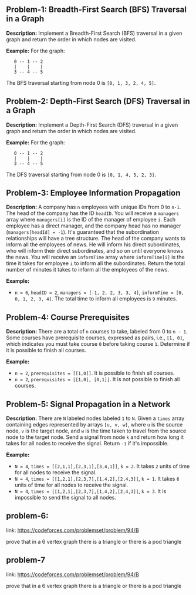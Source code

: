 ## Problem-1: Breadth-First Search (BFS) Traversal in a Graph

**Description:** Implement a Breadth-First Search (BFS) traversal in a given graph and return the order in which nodes are visited.

**Example:** For the graph:
```
   0 -- 1 -- 2
   |    |    |
   3 -- 4 -- 5
```
The BFS traversal starting from node 0 is `[0, 1, 3, 2, 4, 5]`.

## Problem-2: Depth-First Search (DFS) Traversal in a Graph

**Description:** Implement a Depth-First Search (DFS) traversal in a given graph and return the order in which nodes are visited.

**Example:** For the graph:
```
   0 -- 1 -- 2
   |    |    |
   3 -- 4 -- 5
```
The DFS traversal starting from node 0 is `[0, 1, 4, 5, 2, 3]`.

## Problem-3: Employee Information Propagation

**Description:** A company has `n` employees with unique IDs from 0 to `n-1`. The head of the company has the ID `headID`. You will receive a `managers` array where `managers[i]` is the ID of the manager of employee `i`. Each employee has a direct manager, and the company head has no manager (`managers[headId] = -1`). It's guaranteed that the subordination relationships will have a tree structure. The head of the company wants to inform all the employees of news. He will inform his direct subordinates, who will inform their direct subordinates, and so on until everyone knows the news. You will receive an `informTime` array where `informTime[i]` is the time it takes for employee `i` to inform all the subordinates. Return the total number of minutes it takes to inform all the employees of the news.

**Example:** 
- `n = 6`, `headID = 2`, `managers = [-1, 2, 2, 3, 3, 4]`, `informTime = [0, 0, 1, 2, 3, 4]`. The total time to inform all employees is `9` minutes.

## Problem-4: Course Prerequisites

**Description:** There are a total of `n` courses to take, labeled from 0 to `n - 1`. Some courses have prerequisite courses, expressed as pairs, i.e., `[1, 0]`, which indicates you must take course `0` before taking course `1`. Determine if it is possible to finish all courses.

**Example:** 
- `n = 2`, `prerequisites = [[1,0]]`. It is possible to finish all courses.
- `n = 2`, `prerequisites = [[1,0], [0,1]]`. It is not possible to finish all courses.

## Problem-5: Signal Propagation in a Network

**Description:** There are `N` labeled nodes labeled `1` to `N`. Given a `times` array containing edges represented by arrays `[u, v, w]`, where `u` is the source node, `v` is the target node, and `w` is the time taken to travel from the source node to the target node. Send a signal from node `k` and return how long it takes for all nodes to receive the signal. Return `-1` if it's impossible.

**Example:**
- `N = 4`, `times = [[2,1,1],[2,3,1],[3,4,1]]`, `k = 2`. It takes `2` units of time for all nodes to receive the signal.
- `N = 4`, `times = [[1,2,1],[2,3,7],[1,4,2],[2,4,3]]`, `k = 1`. It takes `6` units of time for all nodes to receive the signal.
- `N = 4`, `times = [[1,2,1],[2,3,7],[1,4,2],[2,4,3]]`, `k = 3`. It is impossible to send the signal to all nodes.


## problem-6:  

link: https://codeforces.com/problemset/problem/94/B

prove that in a 6 vertex graph there is a triangle or 
there is a pod triangle 

## problem-7

link: https://codeforces.com/problemset/problem/94/B

prove that in a 6 vertex graph there is a triangle or 
there is a pod triangle 
